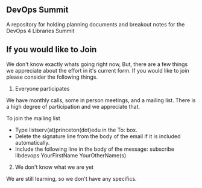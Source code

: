 ## DevOps Summit

A repository for holding planning documents and breakout notes for the DevOps 4 Libraries Summit

## If you would like to Join

We don't know exactly whats going right now, But, there are a few things we appreciate about the effort in it's current form. If you would like to join please consider the following things.

1. Everyone participates

We have monthly calls, some in person meetings, and a  mailing list. There is a high degree of participation and we appreciate that.

To join the mailing list
* Type listserv(at)princeton(dot)edu in the To: box.
* Delete the signature line from the body of the email if it is included automatically.
* Include the following line in the body of the message: subscribe libdevops YourFirstName YourOtherName(s)

2. We don't know what we are yet

We are still learning, so we don't have any specifics.
